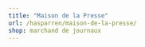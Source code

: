 ```yaml
---
title: "Maison de la Presse"
url: /hasparren/maison-de-la-presse/
shop: marchand de journaux
---
```

